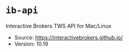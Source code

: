 # `ib-api`

Interactive Brokers TWS API for Mac/Linux

- Source: https://interactivebrokers.github.io/
- Version: 10.19

